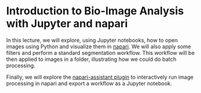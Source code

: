 # Introduction to Bio-Image Analysis with Jupyter and napari

In this lecture, we will explore, using Jupyter notebooks, how to open images using Python and visualize them in [napari](https://napari.org/stable/). We will also apply some filters and perform a standard segmentation workflow. This workflow will be then applied to images in a folder, illustrating how we could do batch processing.

Finally, we will explore the [napari-assistant plugin](https://github.com/haesleinhuepf/napari-assistant) to interactively run image processing in napari and export a workflow as a Jupyter notebook. 